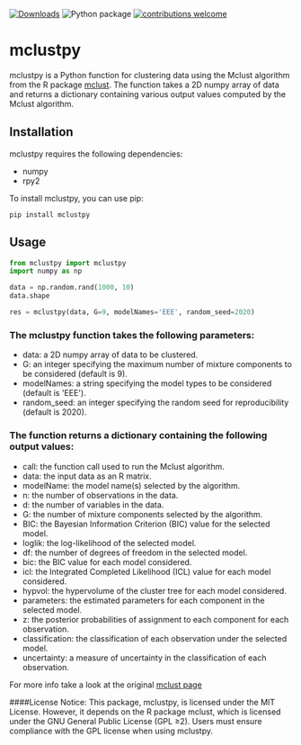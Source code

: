 [![Downloads](https://static.pepy.tech/badge/mclustpy)](https://pepy.tech/project/mclustpy) ![Python package](https://github.com/KalinNonchev/mclustpy/actions/workflows/python-package.yml/badge.svg) [![contributions welcome](https://img.shields.io/badge/contributions-welcome-brightgreen.svg?style=flat)](https://github.com/KalinNonchev/mclustpy/issues)

# mclustpy

mclustpy is a Python function for clustering data using the Mclust algorithm from the R package [mclust](https://www.rdocumentation.org/packages/mclust/versions/5.4.6/topics/Mclust). The function takes a 2D numpy array of data and returns a dictionary containing various output values computed by the Mclust algorithm.

## Installation

mclustpy requires the following dependencies:

- numpy
- rpy2

To install mclustpy, you can use pip:

```
pip install mclustpy
```

## Usage

```python
from mclustpy import mclustpy
import numpy as np

data = np.random.rand(1000, 10)
data.shape

res = mclustpy(data, G=9, modelNames='EEE', random_seed=2020)
```

### The mclustpy function takes the following parameters:

- data: a 2D numpy array of data to be clustered.
- G: an integer specifying the maximum number of mixture components to be considered (default is 9).
- modelNames: a string specifying the model types to be considered (default is 'EEE').
- random_seed: an integer specifying the random seed for reproducibility (default is 2020).


### The function returns a dictionary containing the following output values:

- call: the function call used to run the Mclust algorithm.
- data: the input data as an R matrix.
- modelName: the model name(s) selected by the algorithm.
- n: the number of observations in the data.
- d: the number of variables in the data.
- G: the number of mixture components selected by the algorithm.
- BIC: the Bayesian Information Criterion (BIC) value for the selected model.
- loglik: the log-likelihood of the selected model.
- df: the number of degrees of freedom in the selected model.
- bic: the BIC value for each model considered.
- icl: the Integrated Completed Likelihood (ICL) value for each model considered.
- hypvol: the hypervolume of the cluster tree for each model considered.
- parameters: the estimated parameters for each component in the selected model.
- z: the posterior probabilities of assignment to each component for each observation.
- classification: the classification of each observation under the selected model.
- uncertainty: a measure of uncertainty in the classification of each observation.


For more info take a look at the original [mclust page](https://www.rdocumentation.org/packages/mclust/versions/5.4.6/topics/Mclust)


####License Notice:
This package, mclustpy, is licensed under the MIT License. However, it depends on the R package mclust, which is licensed under the GNU General Public License (GPL ≥2). Users must ensure compliance with the GPL license when using mclustpy.
